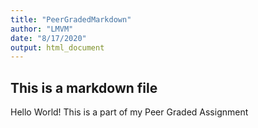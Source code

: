 ```yaml
---
title: "PeerGradedMarkdown"
author: "LMVM"
date: "8/17/2020"
output: html_document
---
```





## This is a markdown file

Hello World! This is a part of my Peer Graded Assignment


